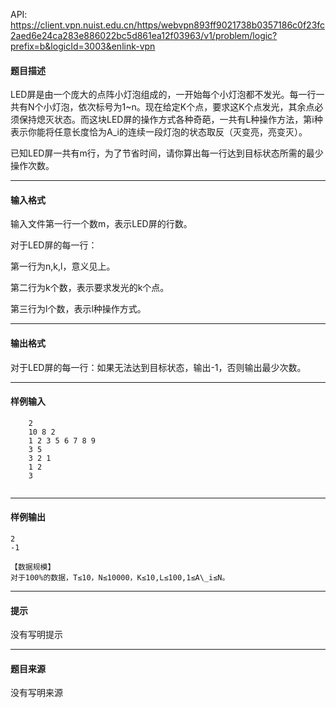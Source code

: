 API: https://client.vpn.nuist.edu.cn/https/webvpn893ff9021738b0357186c0f23fc2aed6e24ca283e886022bc5d861ea12f03963/v1/problem/logic?prefix=b&logicId=3003&enlink-vpn

#### 题目描述

LED屏是由一个庞大的点阵小灯泡组成的，一开始每个小灯泡都不发光。每一行一共有N个小灯泡，依次标号为1~n。现在给定K个点，要求这K个点发光，其余点必须保持熄灭状态。而这块LED屏的操作方式各种奇葩，一共有L种操作方法，第i种表示你能将任意长度恰为A\_i的连续一段灯泡的状态取反（灭变亮，亮变灭）。

已知LED屏一共有m行，为了节省时间，请你算出每一行达到目标状态所需的最少操作次数。

---

#### 输入格式

 输入文件第一行一个数m，表示LED屏的行数。

 对于LED屏的每一行：

 第一行为n,k,l，意义见上。

 第二行为k个数，表示要求发光的k个点。

 第三行为l个数，表示l种操作方式。

---

#### 输出格式

 对于LED屏的每一行：如果无法达到目标状态，输出-1，否则输出最少次数。

---

#### 样例输入
```
    2
    10 8 2
    1 2 3 5 6 7 8 9
    3 5
    3 2 1
    1 2
    3
 

```

---

#### 样例输出
```
2
-1
 
【数据规模】
对于100%的数据，T≤10，N≤10000，K≤10,L≤100,1≤A\_i≤N。
```

---

#### 提示

没有写明提示

---

#### 题目来源

没有写明来源